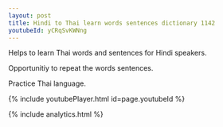 ```yaml
---
layout: post
title: Hindi to Thai learn words sentences dictionary 1142 
youtubeId: yCRqSvKWNng
---
```

 
 
Helps to learn Thai words and sentences for Hindi speakers.

Opportunitiy to repeat the words sentences. 

Practice Thai language. 
 
{% include youtubePlayer.html id=page.youtubeId %}
 
 
{% include analytics.html %}